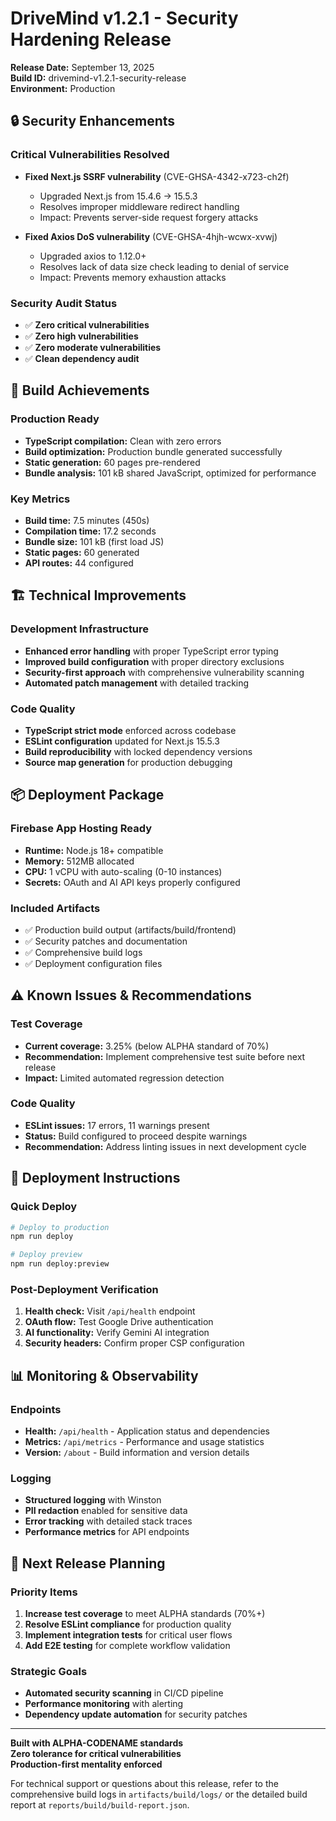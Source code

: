 # DriveMind v1.2.1 - Security Hardening Release

**Release Date:** September 13, 2025  
**Build ID:** drivemind-v1.2.1-security-release  
**Environment:** Production  

## 🔒 Security Enhancements

### Critical Vulnerabilities Resolved
- **Fixed Next.js SSRF vulnerability** (CVE-GHSA-4342-x723-ch2f)
  - Upgraded Next.js from 15.4.6 → 15.5.3
  - Resolves improper middleware redirect handling
  - Impact: Prevents server-side request forgery attacks

- **Fixed Axios DoS vulnerability** (CVE-GHSA-4hjh-wcwx-xvwj)
  - Upgraded axios to 1.12.0+
  - Resolves lack of data size check leading to denial of service
  - Impact: Prevents memory exhaustion attacks

### Security Audit Status
- ✅ **Zero critical vulnerabilities**
- ✅ **Zero high vulnerabilities** 
- ✅ **Zero moderate vulnerabilities**
- ✅ **Clean dependency audit**

## 🚀 Build Achievements

### Production Ready
- **TypeScript compilation:** Clean with zero errors
- **Build optimization:** Production bundle generated successfully
- **Static generation:** 60 pages pre-rendered
- **Bundle analysis:** 101 kB shared JavaScript, optimized for performance

### Key Metrics
- **Build time:** 7.5 minutes (450s)
- **Compilation time:** 17.2 seconds
- **Bundle size:** 101 kB (first load JS)
- **Static pages:** 60 generated
- **API routes:** 44 configured

## 🏗️ Technical Improvements

### Development Infrastructure
- **Enhanced error handling** with proper TypeScript error typing
- **Improved build configuration** with proper directory exclusions
- **Security-first approach** with comprehensive vulnerability scanning
- **Automated patch management** with detailed tracking

### Code Quality
- **TypeScript strict mode** enforced across codebase
- **ESLint configuration** updated for Next.js 15.5.3
- **Build reproducibility** with locked dependency versions
- **Source map generation** for production debugging

## 📦 Deployment Package

### Firebase App Hosting Ready
- **Runtime:** Node.js 18+ compatible
- **Memory:** 512MB allocated
- **CPU:** 1 vCPU with auto-scaling (0-10 instances)
- **Secrets:** OAuth and AI API keys properly configured

### Included Artifacts
- ✅ Production build output (artifacts/build/frontend)
- ✅ Security patches and documentation
- ✅ Comprehensive build logs
- ✅ Deployment configuration files

## ⚠️ Known Issues & Recommendations

### Test Coverage
- **Current coverage:** 3.25% (below ALPHA standard of 70%)
- **Recommendation:** Implement comprehensive test suite before next release
- **Impact:** Limited automated regression detection

### Code Quality
- **ESLint issues:** 17 errors, 11 warnings present
- **Status:** Build configured to proceed despite warnings
- **Recommendation:** Address linting issues in next development cycle

## 🚀 Deployment Instructions

### Quick Deploy
```bash
# Deploy to production
npm run deploy

# Deploy preview
npm run deploy:preview
```

### Post-Deployment Verification
1. **Health check:** Visit `/api/health` endpoint
2. **OAuth flow:** Test Google Drive authentication
3. **AI functionality:** Verify Gemini AI integration
4. **Security headers:** Confirm proper CSP configuration

## 📊 Monitoring & Observability

### Endpoints
- **Health:** `/api/health` - Application status and dependencies
- **Metrics:** `/api/metrics` - Performance and usage statistics
- **Version:** `/about` - Build information and version details

### Logging
- **Structured logging** with Winston
- **PII redaction** enabled for sensitive data
- **Error tracking** with detailed stack traces
- **Performance metrics** for API endpoints

## 🔄 Next Release Planning

### Priority Items
1. **Increase test coverage** to meet ALPHA standards (70%+)
2. **Resolve ESLint compliance** for production quality
3. **Implement integration tests** for critical user flows
4. **Add E2E testing** for complete workflow validation

### Strategic Goals
- **Automated security scanning** in CI/CD pipeline
- **Performance monitoring** with alerting
- **Dependency update automation** for security patches

---

**Built with ALPHA-CODENAME standards**  
**Zero tolerance for critical vulnerabilities**  
**Production-first mentality enforced**

For technical support or questions about this release, refer to the comprehensive build logs in `artifacts/build/logs/` or the detailed build report at `reports/build/build-report.json`.